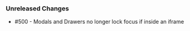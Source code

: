 ### Unreleased Changes

<!--
Example: - #123 - Adds new Button component prop `active`
Example: - #456 - Deprecates Tab prop `tabs`
-->

- #500 - Modals and Drawers no longer lock focus if inside an iframe
